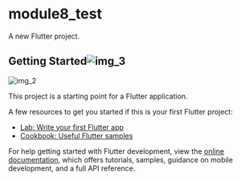 # module8_test

A new Flutter project.

## Getting Started![img_3](https://github.com/anonhossain/module8_test/assets/141258563/67dcdb9d-b8c1-4688-955b-89141e1b509f)
![img_2](https://github.com/anonhossain/module8_test/assets/141258563/13dfec76-f61e-4d46-ba8b-afc254789c27)


This project is a starting point for a Flutter application.

A few resources to get you started if this is your first Flutter project:

- [Lab: Write your first Flutter app](https://docs.flutter.dev/get-started/codelab)
- [Cookbook: Useful Flutter samples](https://docs.flutter.dev/cookbook)

For help getting started with Flutter development, view the
[online documentation](https://docs.flutter.dev/), which offers tutorials,
samples, guidance on mobile development, and a full API reference.
